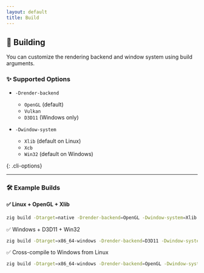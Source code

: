```yaml
---
layout: default
title: Build
---
```


## 🚧 Building

You can customize the rendering backend and window system using build arguments.

### ✨ Supported Options

- `-Drender-backend`
  - `OpenGL` (default)
  - `Vulkan`
  - `D3D11` (Windows only)

- `-Dwindow-system`
  - `Xlib` (default on Linux)
  - `Xcb`
  - `Win32` (default on Windows)

{: .cli-options}

---

### 🛠 Example Builds

#### ✅ Linux + OpenGL + Xlib
```bash
zig build -Dtarget=native -Drender-backend=OpenGL -Dwindow-system=Xlib
```
✅ Windows + D3D11 + Win32

```bash
zig build -Dtarget=x86_64-windows -Drender-backend=D3D11 -Dwindow-system=Win32
```

✅ Cross-compile to Windows from Linux

```bash
zig build -Dtarget=x86_64-windows -Drender-backend=OpenGL -Dwindow-system=Win32
```
